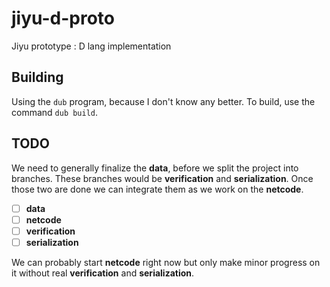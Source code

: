 # jiyu-d-proto
Jiyu prototype : D lang implementation

## Building

Using the `dub` program, because I don't know any better. To build, use the command `dub build`.

## TODO

We need to generally finalize the **data**, before we split the project into branches.
These branches would be **verification** and **serialization**. Once those two are done we can integrate them
as we work on the **netcode**.

- [ ] **data**
- [ ] **netcode**
- [ ] **verification**
- [ ] **serialization**

We can probably start **netcode** right now but only make minor progress on it
without real **verification** and **serialization**.